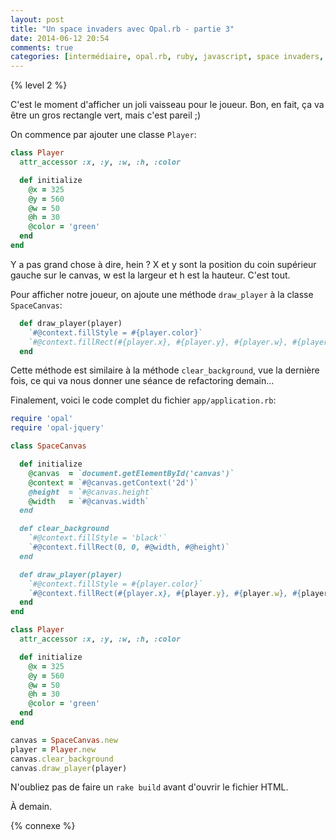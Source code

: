 ```yaml
---
layout: post
title: "Un space invaders avec Opal.rb - partie 3"
date: 2014-06-12 20:54
comments: true
categories: [intermédiaire, opal.rb, ruby, javascript, space invaders, jeu]
---
```


{% level 2 %}

C'est le moment d'afficher un joli vaisseau pour le joueur. Bon, en fait,
ça va être un gros rectangle vert, mais c'est pareil ;)

<!-- more -->

On commence par ajouter une classe `Player`:

``` ruby
class Player
  attr_accessor :x, :y, :w, :h, :color

  def initialize
    @x = 325
    @y = 560
    @w = 50
    @h = 30
    @color = 'green'
  end
end
```

Y a pas grand chose à dire, hein ? X et y sont la position du coin supérieur
gauche sur le canvas, w est la largeur et h est la hauteur. C'est tout.

Pour afficher notre joueur, on ajoute une méthode `draw_player` à la classe
`SpaceCanvas`:

``` ruby
  def draw_player(player)
    `#@context.fillStyle = #{player.color}`
    `#@context.fillRect(#{player.x}, #{player.y}, #{player.w}, #{player.h})`
  end
```

Cette méthode est similaire à la méthode `clear_background`, vue la dernière
fois, ce qui va nous donner une séance de refactoring demain…

Finalement, voici le code complet du fichier `app/application.rb`:

``` ruby app/application.rb
require 'opal'
require 'opal-jquery'

class SpaceCanvas

  def initialize
    @canvas  = `document.getElementById('canvas')`
    @context = `#@canvas.getContext('2d')`
    @height  = `#@canvas.height`
    @width   = `#@canvas.width`
  end

  def clear_background
    `#@context.fillStyle = 'black'`
    `#@context.fillRect(0, 0, #@width, #@height)`
  end

  def draw_player(player)
    `#@context.fillStyle = #{player.color}`
    `#@context.fillRect(#{player.x}, #{player.y}, #{player.w}, #{player.h})`
  end
end

class Player
  attr_accessor :x, :y, :w, :h, :color

  def initialize
    @x = 325
    @y = 560
    @w = 50
    @h = 30
    @color = 'green'
  end
end

canvas = SpaceCanvas.new
player = Player.new
canvas.clear_background
canvas.draw_player(player)
```

N'oubliez pas de faire un `rake build` avant d'ouvrir le fichier HTML.

<script id='fb33k8u'>(function(i){var f,s=document.getElementById(i);f=document.createElement('iframe');f.src='//api.flattr.com/button/view/?uid=lkdjiin&url='+encodeURIComponent(document.URL);f.title='Flattr';f.height=62;f.width=55;f.style.borderWidth=0;s.parentNode.insertBefore(f,s);})('fb33k8u');</script>

À demain.

{% connexe %}
